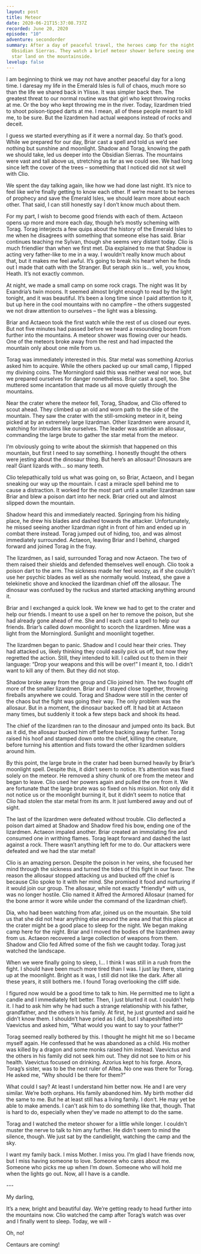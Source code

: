 ```yaml
---
layout: post
title: Meteor
date: 2020-06-21T15:37:08.737Z
recorded: June 20, 2020
episode: "10"
adventure: secondorder
summary: After a day of peaceful travel, the heroes camp for the night in the
  Obsidian Sierras. They watch a brief meteor shower before seeing one shooting
  star land on the mountainside.
levelup: false
---
```

I am beginning to think we may not have another peaceful day for a long time. I daresay my life in the Emerald Isles is full of chaos, much more so than the life we shared back in Ylisse. It was simpler back then. The greatest threat to our normal routine was that girl who kept throwing rocks at me. Or the boy who kept throwing me in the river. Today, lizardmen tried to shoot poison-tipped darts at me. I mean, all of these people meant to kill me, to be sure. But the lizardmen had actual weapons instead of rocks and deceit.

I guess we started everything as if it were a normal day. So that’s good. While we prepared for our day, Briar cast a spell and told us we’d see nothing but sunshine and moonlight. Shadow and Torag, knowing the path we should take, led us deeper into the Obsidian Sierras. The mountains were vast and tall above us, stretching as far as we could see. We had long since left the cover of the trees – something that I noticed did not sit well with Clio.

We spent the day talking again, like how we had done last night. It’s nice to feel like we’re finally getting to know each other. If we’re meant to be heroes of prophecy and save the Emerald Isles, we should learn more about each other. That said, I can still honestly say I don’t know much about them.

For my part, I wish to become good friends with each of them. Actaeon opens up more and more each day, though he’s mostly scheming with Torag. Torag interjects a few quips about the history of the Emerald Isles to me when he disagrees with something that someone else has said. Briar continues teaching me Sylvan, though she seems very distant today. Clio is much friendlier than when we first met. Dia explained to me that Shadow is acting very father-like to me in a way. I wouldn’t really know much about that, but it makes me feel awful. It’s going to break his heart when he finds out I made that oath with the Stranger. But seraph skin is... well, you know, Heath. It’s not exactly common.

At night, we made a small camp on some rock crags. The night was lit by Exandria’s twin moons. It seemed almost bright enough to read by the light tonight, and it was beautiful. It’s been a long time since I paid attention to it, but up here in the cool mountains with no campfire – the others suggested we not draw attention to ourselves – the light was a blessing.

Briar and Actaeon took the first watch while the rest of us closed our eyes. But not five minutes had passed before we heard a resounding boom from further into the mountains. A meteor shower was flowing over our heads. One of the meteors broke away from the rest and had impacted the mountain only about one mile from us.

Torag was immediately interested in this. Star metal was something Azorius asked him to acquire. While the others packed up our small camp, I flipped my divining coins. The Morninglord said this was neither weal nor woe, but we prepared ourselves for danger nonetheless. Briar cast a spell, too. She muttered some incantation that made us all move quietly through the mountains.

Near the crater where the meteor fell, Torag, Shadow, and Clio offered to scout ahead. They climbed up an old and worn path to the side of the mountain. They saw the crater with the still-smoking meteor in it, being picked at by an extremely large lizardman. Other lizardmen were around it, watching for intruders like ourselves. The leader was astride an allosaur, commanding the large brute to gather the star metal from the meteor.

I’m obviously going to write about the skirmish that happened on this mountain, but first I need to say something. I honestly thought the others were jesting about the dinosaur thing. But here’s an allosaur! Dinosaurs are real! Giant lizards with... so many teeth.

Clio telepathically told us what was going on, so Briar, Actaeon, and I began sneaking our way up the mountain. I cast a miracle spell behind me to cause a distraction. It worked for the most part until a smaller lizardman saw Briar and blew a poison dart into her neck. Briar cried out and almost slipped down the mountain.

Shadow heard this and immediately reacted. Springing from his hiding place, he drew his blades and dashed towards the attacker. Unfortunately, he missed seeing another lizardman right in front of him and ended up in combat there instead. Torag jumped out of hiding, too, and was almost immediately surrounded. Actaeon, leaving Briar and I behind, charged forward and joined Torag in the fray.

The lizardmen, as I said, surrounded Torag and now Actaeon. The two of them raised their shields and defended themselves well enough. Clio took a poison dart to the arm. The sickness made her feel woozy, as if she couldn’t use her psychic blades as well as she normally would. Instead, she gave a telekinetic shove and knocked the lizardman chief off the allosaur. The dinosaur was confused by the ruckus and started attacking anything around it.

Briar and I exchanged a quick look. We knew we had to get to the crater and help our friends. I meant to use a spell on her to remove the poison, but she had already gone ahead of me. She and I each cast a spell to help our friends. Briar’s called down moonlight to scorch the lizardmen. Mine was a light from the Morninglord. Sunlight and moonlight together.

The lizardmen began to panic. Shadow and I could hear their cries. They had attacked us, likely thinking they could easily pick us off, but now they regretted the action. Still, they intended to kill. I called out to them in their language: “Drop your weapons and this will be over!” I meant it, too. I didn’t want to kill any of them. But they did not stop.

Shadow broke away from the group and Clio joined him. The two fought off more of the smaller lizardmen. Briar and I stayed close together, throwing fireballs anywhere we could. Torag and Shadow were still in the center of the chaos but the fight was going their way. The only problem was the allosaur. But in a moment, the dinosaur backed off. It had bit at Actaeon many times, but suddenly it took a few steps back and shook its head.

The chief of the lizardmen ran to the dinosaur and jumped onto its back. But as it did, the allosaur bucked him off before backing away further. Torag raised his hoof and stamped down onto the chief, killing the creature, before turning his attention and fists toward the other lizardmen soldiers around him.

By this point, the large brute in the crater had been burned heavily by Briar’s moonlight spell. Despite this, it didn’t seem to notice. It’s attention was fixed solely on the meteor. He removed a shiny chunk of ore from the meteor and began to leave. Clio used her powers again and pulled the ore from it. We are fortunate that the large brute was so fixed on his mission. Not only did it not notice us or the moonlight burning it, but it didn’t seem to notice that Clio had stolen the star metal from its arm. It just lumbered away and out of sight.

The last of the lizardmen were defeated without trouble. Clio deflected a poison dart aimed at Shadow and Shadow fired his bow, ending one of the lizardmen. Actaeon impaled another. Briar created an immolating fire and consumed one in writhing flames. Torag leapt forward and dashed the last against a rock. There wasn’t anything left for me to do. Our attackers were defeated and we had the star metal!

Clio is an amazing person. Despite the poison in her veins, she focused her mind through the sickness and turned the tides of this fight in our favor. The reason the allosaur stopped attacking us and bucked off the chief is because Clio spoke to it with her mind. She promised it food and nurturing if it would join our group. The allosaur, while not exactly \*friendly\* with us, was no longer hostile. Clio named it Alfred the Armored Allosaur (named for the bone armor it wore while under the command of the lizardman chief).

Dia, who had been watching from afar, joined us on the mountain. She told us that she did not hear anything else around the area and that this place at the crater might be a good place to sleep for the night. We began making camp here for the night. Briar and I moved the bodies of the lizardmen away from us. Actaeon recovered a large collection of weapons from them. Shadow and Clio fed Alfred some of the fish we caught today. Torag just watched the landscape.

When we were finally going to sleep, I... I think I was still in a rush from the fight. I should have been much more tired than I was. I just lay there, staring up at the moonlight. Bright as it was, I still did not like the dark. After all these years, it still bothers me. I found Torag overlooking the cliff side.

I figured now would be a good time to talk to him. He permitted me to light a candle and I immediately felt better. Then, I just blurted it out. I couldn’t help it. I had to ask him why he had such a strange relationship with his father, grandfather, and the others in his family. At first, he just grunted and said he didn’t know them. I shouldn’t have pried as I did, but I shapeshifted into Vaevictus and asked him, “What would you want to say to your father?”

Torag seemed really bothered by this. I thought he might hit me so I became myself again. He confessed that he was abandoned as a child. His mother was killed by a dragon and some monks raised him instead. Vaevictus and the others in his family did not seek him out. They did not see to him or his health. Vaevictus focused on drinking. Azorius kept to his forge. Anora, Torag’s sister, was to be the next ruler of Altea. No one was there for Torag. He asked me, “Why should I be there for them?”

What could I say? At least I understand him better now. He and I are very similar. We’re both orphans. His family abandoned him. My birth mother did the same to me. But he at least still has a living family. I don’t. He may yet be able to make amends. I can't ask him to do something like that, though. That is hard to do, especially when they’ve made no attempt to do the same.

Torag and I watched the meteor shower for a little while longer. I couldn't muster the nerve to talk to him any further. He didn't seem to mind the silence, though. We just sat by the candlelight, watching the camp and the sky.

I want my family back. I miss Mother. I miss you. I’m glad I have friends now, but I miss having someone to love. Someone who cares about me. Someone who picks me up when I’m down. Someone who will hold me when the lights go out. Now, all I have is a candle.

\---

My darling,

It’s a new, bright and beautiful day. We’re getting ready to head further into the mountains now. Clio watched the camp after Torag’s watch was over and I finally went to sleep. Today, we will -

Oh, no!

Centaurs are coming!